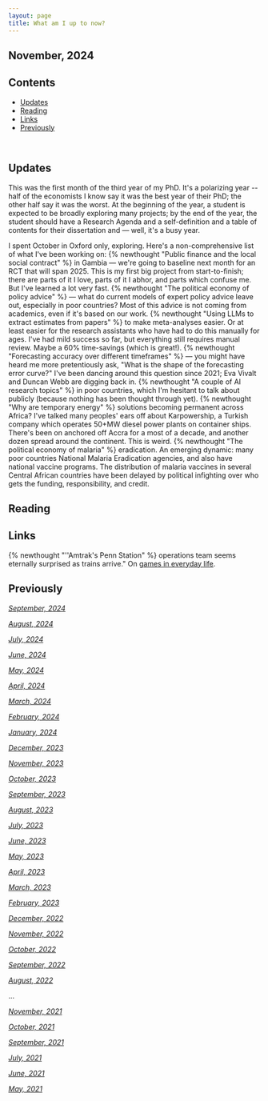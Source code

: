 ```yaml
---
layout: page
title: What am I up to now?
---
```


<!-- omit in toc -->
## November, 2024

<!-- omit in toc -->
## Contents
- [Updates](#updates)
- [Reading](#reading)
- [Links](#links)
- [Previously](#previously)

<br>
  
## Updates

This was the first month of the third year of my PhD. It's a polarizing year -- half of the economists I know say it was the best year of their PhD; the other half say it was the worst. At the beginning of the year, a student is expected to be broadly exploring many projects; by the end of the year, the student should have a Research Agenda and a self-definition and a table of contents for their dissertation and — well, it's a busy year. 

I spent October in Oxford only, exploring. Here's a non-comprehensive list of what I've been working on:
{% newthought "Public finance and the local social contract" %}  in Gambia — we're going to baseline next month for an RCT that will span 2025. This is my first big project from start-to-finish; there are parts of it I love, parts of it I abhor, and parts which confuse me. But I've learned a lot very fast. 
{% newthought "The political economy of policy advice" %}  — what do current models of expert policy advice leave out, especially in poor countries? Most of this advice is not coming from academics, even if it's based on our work. 
{% newthought "Using LLMs to extract estimates from papers" %} to make meta-analyses easier. Or at least easier for the research assistants who have had to do this manually for ages. I've had mild success so far, but everything still requires manual review. Maybe a 60% time-savings (which is great!).
{% newthought "Forecasting accuracy over different timeframes" %} — you might have heard me more pretentiously ask, "What is the shape of the forecasting error curve?" I've been dancing around this question since 2021; Eva Vivalt and Duncan Webb are digging back in.
{% newthought "A couple of AI research topics" %} in poor countries, which I'm hesitant to talk about publicly (because nothing has been thought through yet). 
{% newthought "Why are temporary energy" %}  solutions becoming permanent across Africa? I've talked many peoples' ears off about Karpowership, a Turkish company which operates 50+MW diesel power plants on container ships. There's been on anchored off Accra for a most of a decade, and another dozen spread around the continent. This is weird. 
{% newthought "The political economy of malaria" %}  eradication. An emerging dynamic: many poor countries National Malaria Eradication agencies, and also have national vaccine programs. The distribution of malaria vaccines in several Central African countries have been delayed by political infighting over who gets the funding, responsibility, and credit.

## Reading


## Links

{% newthought "''Amtrak's Penn Station" %} operations team seems eternally surprised as trains arrive." On [games in everyday life](https://warofyesterday.blogspot.com/2010/05/games.html).



## Previously

*[September, 2024](https://jablevine.com/older/september_2024)*

*[August, 2024](https://jablevine.com/older/August_2024)*

*[July, 2024](https://jablevine.com/older/july_2024)*

*[June, 2024](https://jablevine.com/older/june_2024)*

*[May, 2024](https://jablevine.com/older/may_2024)*

*[April, 2024](https://jablevine.com/older/april_2024)*

*[March, 2024](https://jablevine.com/older/march_2024)*

*[February, 2024](https://jablevine.com/older/february_2024)*

*[January, 2024](https://jablevine.com/older/january_2024)*

*[December, 2023](https://jablevine.com/older/December_2023)*

*[November, 2023](https://jablevine.com/older/November_2023)*

*[October, 2023](https://jablevine.com/older/October_2023)*

*[September, 2023](https://jablevine.com/older/September_2023)*

*[August, 2023](https://jablevine.com/older/August_2023)*

*[July, 2023](https://jablevine.com/older/July_2023)*

*[June, 2023](https://jablevine.com/older/June_2023)*

*[May, 2023](https://jablevine.com/older/May_2023)*

*[April, 2023](https://jablevine.com/older/April_2023)*

*[March, 2023](https://jablevine.com/older/march_2023)*

*[February, 2023](https://jablevine.com/older/february_2023)*

*[December, 2022](https://jablevine.com/older/december_2022)*

*[November, 2022](https://jablevine.com/older/november_2022)*

*[October, 2022](https://jablevine.com/older/october_2022)*

*[September, 2022](https://jablevine.com/older/september_2022)*

*[August, 2022](https://jablevine.com/older/august_2022)*

...

*[November, 2021](https://jablevine.com/older/november_2021)*

*[October, 2021](https://jablevine.com/older/october_2021)*

*[September, 2021](https://jablevine.com/older/september_2021)*

*[July, 2021](https://jablevine.com/older/july_2021)*

*[June, 2021](https://jablevine.com/older/june_2021)*

*[May, 2021](https://jablevine.com/older/may_2021)*
